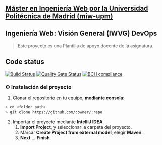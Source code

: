 ## [Máster en Ingeniería Web por la Universidad Politécnica de Madrid (miw-upm)](http://miw.etsisi.upm.es)
## Ingeniería Web: Visión General (IWVG) DevOps
> Este proyecto es una Plantilla de apoyo docente de la asignatura.
## Code status
[![Build Status](https://travis-ci.org/null-seb/iwvg-devops-jiaxin-wang.svg?branch=develop)](https://travis-ci.org/null-seb/iwvg-devops-jiaxin-wang)
[![Quality Gate Status](https://sonarcloud.io/api/project_badges/measure?project=es.upm.miw%3Aiwvg-devops-jiaxin-wang&metric=alert_status)](https://sonarcloud.io/dashboard?id=es.upm.miw%3Aiwvg-devops-jiaxin-wang)
[![BCH compliance](https://bettercodehub.com/edge/badge/null-seb/iwvg-devops-jiaxin-wang?branch=develop)](https://bettercodehub.com/)
### :gear: Instalación del proyecto
1. Clonar el repositorio en tu equipo, **mediante consola**:
```sh
> cd <folder path>
> git clone https://github.com/:owner/:repo
```
2. Importar el proyecto mediante **IntelliJ IDEA**
   1. **Import Project**, y seleccionar la carpeta del proyecto.
   1. Marcar **Create Project from external model**, elegir **Maven**.
   1. **Next** … **Finish**.

